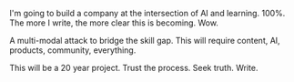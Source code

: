 I'm going to build a company at the intersection of AI and learning. 100%. The more I write, the more clear this is becoming. Wow.

A multi-modal attack to bridge the skill gap. This will require content, AI, products, community, everything.

This will be a 20 year project. Trust the process. Seek truth. Write.